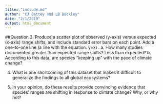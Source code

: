 ```yaml
---
title: "include.md"
author: "CJ Battey and LB Buckley"
date: "2/1/2019"
output: html_document
---
```


##Question
3.	Produce a scatter plot of observed (y-axis) versus expected (x-axis) range shifts, and include standard error bars on each point.  Add a one-to-one line (a line with the equation: y=x) .
a.	How many studies documented greater than expected range shifts? Less than expected?
b.	According to this data, are species “keeping up” with the pace of climate change?

4.	What is one shortcoming of this dataset that makes it difficult to generalize the findings to all global ecosystems?

5.	In your opinion, do these results provide convincing evidence that species’ ranges are shifting in response to climate change? Why, or why not? 
